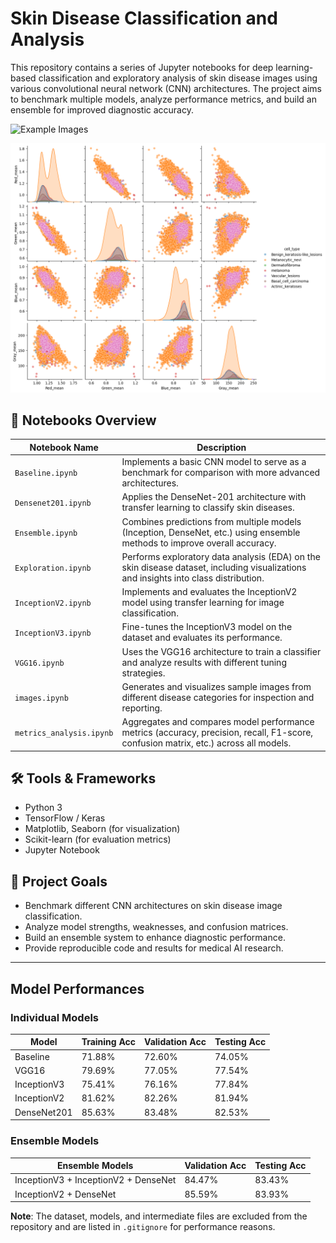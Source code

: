 # Skin Disease Classification and Analysis

This repository contains a series of Jupyter notebooks for deep learning-based classification and exploratory analysis of skin disease images using various convolutional neural network (CNN) architectures. The project aims to benchmark multiple models, analyze performance metrics, and build an ensemble for improved diagnostic accuracy.


![Example Images](images/category_samples.png)


![Color Representation](images/Color.png)



## 📁 Notebooks Overview

| Notebook Name             | Description |
|---------------------------|-------------|
| `Baseline.ipynb`          | Implements a basic CNN model to serve as a benchmark for comparison with more advanced architectures. |
| `Densenet201.ipynb`       | Applies the DenseNet-201 architecture with transfer learning to classify skin diseases. |
| `Ensemble.ipynb`          | Combines predictions from multiple models (Inception, DenseNet, etc.) using ensemble methods to improve overall accuracy. |
| `Exploration.ipynb`       | Performs exploratory data analysis (EDA) on the skin disease dataset, including visualizations and insights into class distribution. |
| `InceptionV2.ipynb`       | Implements and evaluates the InceptionV2 model using transfer learning for image classification. |
| `InceptionV3.ipynb`       | Fine-tunes the InceptionV3 model on the dataset and evaluates its performance. |
| `VGG16.ipynb`             | Uses the VGG16 architecture to train a classifier and analyze results with different tuning strategies. |
| `images.ipynb`            | Generates and visualizes sample images from different disease categories for inspection and reporting. |
| `metrics_analysis.ipynb`  | Aggregates and compares model performance metrics (accuracy, precision, recall, F1-score, confusion matrix, etc.) across all models. |

## 🛠️ Tools & Frameworks

- Python 3
- TensorFlow / Keras
- Matplotlib, Seaborn (for visualization)
- Scikit-learn (for evaluation metrics)
- Jupyter Notebook

## 🧠 Project Goals

- Benchmark different CNN architectures on skin disease image classification.
- Analyze model strengths, weaknesses, and confusion matrices.
- Build an ensemble system to enhance diagnostic performance.
- Provide reproducible code and results for medical AI research.

---

## Model Performances
### Individual Models
| Model         | Training Acc | Validation Acc | Testing Acc |
|---------------|--------------|----------------|-------------|
| Baseline      | 71.88%       | 72.60%         | 74.05%      |
| VGG16         | 79.69%       | 77.05%         | 77.54%      |
| InceptionV3   | 75.41%       | 76.16%         | 77.84%      |
| InceptionV2   | 81.62%       | 82.26%         | 81.94%      |
| DenseNet201   | 85.63%       | 83.48%         | 82.53%      |

### Ensemble Models

| Ensemble Models                     | Validation Acc | Testing Acc |
|-------------------------------------|----------------|-------------|
| InceptionV3 + InceptionV2 + DenseNet| 84.47%         | 83.43%      |
| InceptionV2 + DenseNet              | 85.59%         | 83.93%      |


**Note**: The dataset, models, and intermediate files are excluded from the repository and are listed in `.gitignore` for performance reasons.

